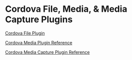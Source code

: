 # Cordova File, Media, & Media Capture Plugins

[Cordova File Plugin](https://cordova.apache.org/docs/en/8.x/reference/cordova-plugin-file/index.html)

[Cordova Media Plugin Reference](https://cordova.apache.org/docs/en/8.x/reference/cordova-plugin-media/index.html)

[Cordova Media Capture Plugin Reference](https://cordova.apache.org/docs/en/8.x/reference/cordova-plugin-media-capture/index.html)

